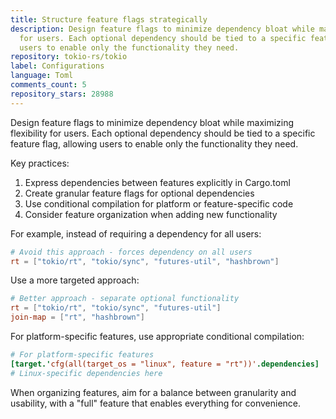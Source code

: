 ```yaml
---
title: Structure feature flags strategically
description: Design feature flags to minimize dependency bloat while maximizing flexibility
  for users. Each optional dependency should be tied to a specific feature flag, allowing
  users to enable only the functionality they need.
repository: tokio-rs/tokio
label: Configurations
language: Toml
comments_count: 5
repository_stars: 28988
---
```


Design feature flags to minimize dependency bloat while maximizing flexibility for users. Each optional dependency should be tied to a specific feature flag, allowing users to enable only the functionality they need.

Key practices:
1. Express dependencies between features explicitly in Cargo.toml
2. Create granular feature flags for optional dependencies
3. Use conditional compilation for platform or feature-specific code
4. Consider feature organization when adding new functionality

For example, instead of requiring a dependency for all users:

```toml
# Avoid this approach - forces dependency on all users
rt = ["tokio/rt", "tokio/sync", "futures-util", "hashbrown"]
```

Use a more targeted approach:

```toml
# Better approach - separate optional functionality
rt = ["tokio/rt", "tokio/sync", "futures-util"]
join-map = ["rt", "hashbrown"]
```

For platform-specific features, use appropriate conditional compilation:

```toml
# For platform-specific features
[target.'cfg(all(target_os = "linux", feature = "rt"))'.dependencies]
# Linux-specific dependencies here
```

When organizing features, aim for a balance between granularity and usability, with a "full" feature that enables everything for convenience.